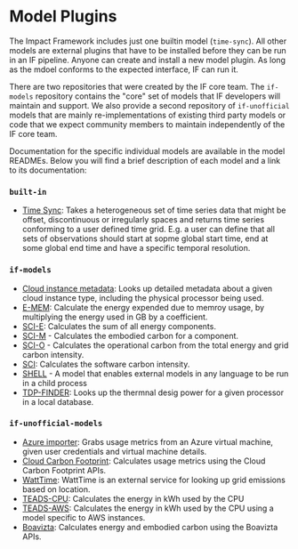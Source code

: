 # Model Plugins

The Impact Framework includes just one builtin model (`time-sync`). All other models are external plugins that have to be installed before they can be run in an IF pipeline. Anyone can create and install a new model plugin. As long as the mdoel conforms to the expected interface, IF can run it.

There are two repositories that were created by the IF core team. The `if-models` repository contains the "core" set of models that IF developers will maintain and support. We also provide a second repository of `if-unofficial` models that are mainly re-implementations of existing third party models or code that we expect community members to maintain independently of the IF core team.

Documentation for the specific individual models are available in the model READMEs. Below you will find a brief description of each model and a link to its documentation:

### `built-in`

* [Time Sync](https://github.com/Green-Software-Foundation/if/tree/dev/src/models#time-sync): Takes a heterogeneous set of time series data that might be offset, discontinuous or irregularly spaces and returns time series conforming to a user defined time grid. E.g. a user can define that all sets of observations should start at sopme global start time, end at some global end time and have a specific temporal resolution. 


### `if-models`


* [Cloud instance metadata](https://github.com/Green-Software-Foundation/if-models/blob/main/src/lib/cloud-instance-metadata/README.md): Looks up detailed metadata about a given cloud instance type, including the physical processor being used.
* [E-MEM](https://github.com/Green-Software-Foundation/if-models/blob/main/src/lib/e-mem/README.md): Calculate the energy expended due to memroy usage, by multiplying the energy used in GB by a coefficient.
* [SCI-E](https://github.com/Green-Software-Foundation/if-models/blob/main/src/lib/sci-e/README.md): Calculates the sum of all energy components.
* [SCI-M](https://github.com/Green-Software-Foundation/if-models/blob/main/src/lib/sci-m/README.md) - Calculates the embodied carbon for a component.
* [SCI-O](https://github.com/Green-Software-Foundation/if-models/blob/main/src/lib/sci-o/index.ts) - Calculates the operational carbon from the total energy and grid carbon intensity.
* [SCI](https://github.com/Green-Software-Foundation/if-models/blob/main/src/lib/sci/README.md): Calculates the software carbon intensity.
* [SHELL](https://github.com/Green-Software-Foundation/if-models/blob/main/src/lib/shell/README.md) - A model that enables external models in any language to be run in a child process
* [TDP-FINDER](https://github.com/Green-Software-Foundation/if-models/tree/main/src/lib/tdp-finder): Looks up the thermnal desig power for a given processor in a local database.
 

### `if-unofficial-models`

* [Azure importer](https://github.com/Green-Software-Foundation/if-unofficial-models/blob/main/src/lib/azure-importer/README.md): Grabs usage metrics from an Azure virtual machine, given user credentials and virtual machine details.
* [Cloud Carbon Footprint](https://github.com/Green-Software-Foundation/if-unofficial-models/blob/main/src/lib/ccf/README.md): Calculates usage metrics using the Cloud Carbon Footprint APIs.
* [WattTime](https://github.com/Green-Software-Foundation/if-unofficial-models/blob/main/src/lib/watt-time/README.md): WattTime is an external service for looking up grid emissions based on location.
* [TEADS-CPU](https://github.com/Green-Software-Foundation/if-unofficial-models/blob/main/src/lib/teads-curve/README.md): Calculates the energy in kWh used by the CPU
* [TEADS-AWS](https://github.com/Green-Software-Foundation/if-unofficial-models/blob/main/src/lib/teads-aws/README.md): Calculates the energy in kWh used by the CPU using a model specific to AWS instances.
* [Boavizta](https://github.com/Green-Software-Foundation/if-unofficial-models/blob/main/src/lib/boavizta/README.md): Calculates energy and embodied carbon using the Boavizta APIs.